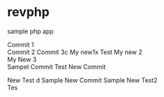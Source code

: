 revphp
======

sample php app

Commit 1  
Commit 2
Commit 3c
My new1x
Test
My new 2  
My New 3  
Sampel Commit Test
New Commit

New Test  d
Sample
New Commit
Sample 
New  Test2   
Tes   
